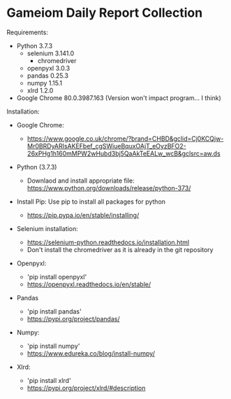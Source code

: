 # Gameiom Daily Report Collection


Requirements:

  - Python 3.7.3
    - selenium 3.141.0
      - chromedriver
    - openpyxl 3.0.3
    - pandas 0.25.3
    - numpy 1.15.1
    - xlrd 1.2.0
  - Google Chrome 80.0.3987.163 (Version won't impact program... I think)


Installation:
  
  - Google Chrome:
    - https://www.google.co.uk/chrome/?brand=CHBD&gclid=Cj0KCQjw-Mr0BRDyARIsAKEFbef_cgSWiueBquxOAjT_eOyzBFO2-26xPHg1h160mMPW2wHubd3bj5QaAkTeEALw_wcB&gclsrc=aw.ds
  
  - Python (3.7.3)
    - Downlaod and install appropriate file: https://www.python.org/downloads/release/python-373/
    
  - Install Pip: Use pip to install all packages for python
    - https://pip.pypa.io/en/stable/installing/
    
  - Selenium installation: 
    - https://selenium-python.readthedocs.io/installation.html
    - Don't install the chromedriver as it is already in the git repository
  
  - Openpyxl:
    - 'pip install openpyxl'
    - https://openpyxl.readthedocs.io/en/stable/
  
  - Pandas
    - 'pip install pandas'
    - https://pypi.org/project/pandas/
  
  - Numpy:
    - 'pip install numpy'
    - https://www.edureka.co/blog/install-numpy/
    
  - Xlrd:
    - 'pip install xlrd'
    - https://pypi.org/project/xlrd/#description
